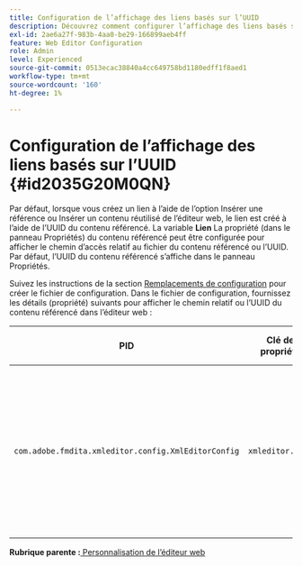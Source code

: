 ```yaml
---
title: Configuration de l’affichage des liens basés sur l’UUID
description: Découvrez comment configurer l’affichage des liens basés sur UUID
exl-id: 2ae6a27f-983b-4aa0-be29-166899aeb4ff
feature: Web Editor Configuration
role: Admin
level: Experienced
source-git-commit: 0513ecac38840a4cc649758bd1180edff1f8aed1
workflow-type: tm+mt
source-wordcount: '160'
ht-degree: 1%

---
```


# Configuration de l’affichage des liens basés sur l’UUID {#id2035G20M0QN}

Par défaut, lorsque vous créez un lien à l’aide de l’option Insérer une référence ou Insérer un contenu réutilisé de l’éditeur web, le lien est créé à l’aide de l’UUID du contenu référencé. La variable **Lien** La propriété \(dans le panneau Propriétés\) du contenu référencé peut être configurée pour afficher le chemin d’accès relatif au fichier du contenu référencé ou l’UUID. Par défaut, l’UUID du contenu référencé s’affiche dans le panneau Propriétés.

Suivez les instructions de la section [Remplacements de configuration](download-install-additional-config-override.md#) pour créer le fichier de configuration. Dans le fichier de configuration, fournissez les détails \(propriété\) suivants pour afficher le chemin relatif ou l’UUID du contenu référencé dans l’éditeur web :

| PID | Clé de propriété | Valeur de la propriété |
|---|------------|--------------|
| `com.adobe.fmdita.xmleditor.config.XmlEditorConfig` | `xmleditor.uuid` | Booléen \(true/false\). Si vous souhaitez afficher le chemin relatif du contenu lié, définissez cette propriété sur false. <br> **Valeur par défaut**: true |

**Rubrique parente :**[ Personnalisation de l’éditeur web](conf-web-editor.md)
